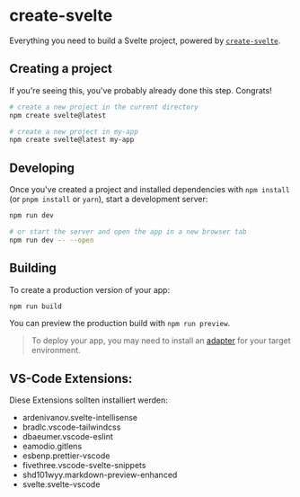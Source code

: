 # create-svelte

Everything you need to build a Svelte project, powered by [`create-svelte`](https://github.com/sveltejs/kit/tree/master/packages/create-svelte).

## Creating a project

If you're seeing this, you've probably already done this step. Congrats!

```bash
# create a new project in the current directory
npm create svelte@latest

# create a new project in my-app
npm create svelte@latest my-app
```

## Developing

Once you've created a project and installed dependencies with `npm install` (or `pnpm install` or `yarn`), start a development server:

```bash
npm run dev

# or start the server and open the app in a new browser tab
npm run dev -- --open
```

## Building

To create a production version of your app:

```bash
npm run build
```

You can preview the production build with `npm run preview`.

> To deploy your app, you may need to install an [adapter](https://kit.svelte.dev/docs/adapters) for your target environment.

## VS-Code Extensions:

Diese Extensions sollten installiert werden:

- ardenivanov.svelte-intellisense
- bradlc.vscode-tailwindcss
- dbaeumer.vscode-eslint
- eamodio.gitlens
- esbenp.prettier-vscode
- fivethree.vscode-svelte-snippets
- shd101wyy.markdown-preview-enhanced
- svelte.svelte-vscode
